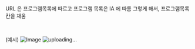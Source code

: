 

URL 은 프로그램목록에 따르고 
프로그램 목록은 IA 에 따름 
그렇게 해서, 프로그램목록 칸을 채움

<br/>

(예시) 
![Image](https://i.imgur.com/bA2wLrB.jpeg)
![uploading...](http://i.imgur.com/uploading.png)